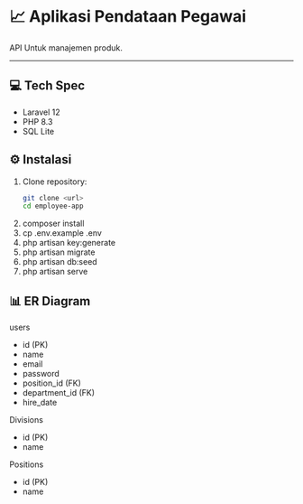 # 📈 Aplikasi Pendataan Pegawai

API Untuk manajemen produk.

---

## 💻 Tech Spec
- Laravel 12
- PHP 8.3
- SQL Lite

## ⚙️ Instalasi

1. Clone repository:
    ```bash
    git clone <url>
    cd employee-app
    ```
2. composer install
3. cp .env.example .env
4. php artisan key:generate
5. php artisan migrate
6. php artisan db:seed
7. php artisan serve

## 📊 ER Diagram
users
- id (PK)
- name
- email
- password
- position_id (FK)
- department_id (FK)
- hire_date

Divisions
- id (PK)
- name

Positions
- id (PK)
- name 


